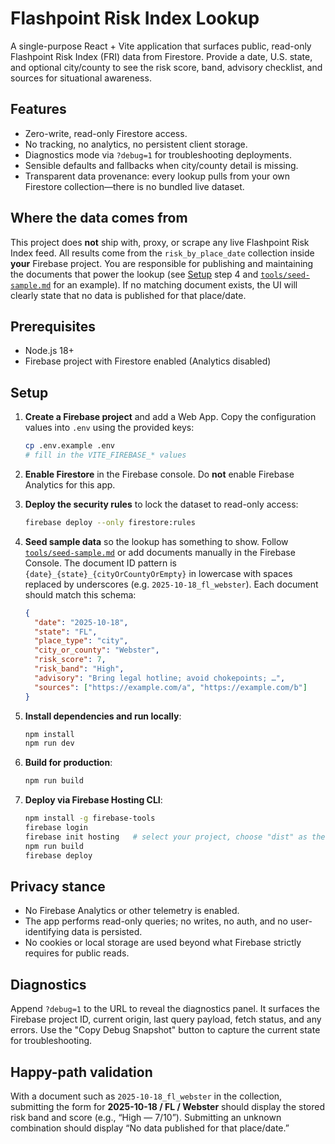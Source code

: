 # Flashpoint Risk Index Lookup

A single-purpose React + Vite application that surfaces public, read-only Flashpoint Risk Index (FRI) data from Firestore. Provide a date, U.S. state, and optional city/county to see the risk score, band, advisory checklist, and sources for situational awareness.

## Features

- Zero-write, read-only Firestore access.
- No tracking, no analytics, no persistent client storage.
- Diagnostics mode via `?debug=1` for troubleshooting deployments.
- Sensible defaults and fallbacks when city/county detail is missing.
- Transparent data provenance: every lookup pulls from your own Firestore collection—there is no bundled live dataset.

## Where the data comes from

This project does **not** ship with, proxy, or scrape any live Flashpoint Risk Index feed. All results come from the
`risk_by_place_date` collection inside **your** Firebase project. You are responsible for publishing and maintaining the
documents that power the lookup (see [Setup](#setup) step 4 and [`tools/seed-sample.md`](./tools/seed-sample.md) for an example).
If no matching document exists, the UI will clearly state that no data is published for that place/date.

## Prerequisites

- Node.js 18+
- Firebase project with Firestore enabled (Analytics disabled)

## Setup

1. **Create a Firebase project** and add a Web App. Copy the configuration values into `.env` using the provided keys:

   ```bash
   cp .env.example .env
   # fill in the VITE_FIREBASE_* values
   ```

2. **Enable Firestore** in the Firebase console. Do **not** enable Firebase Analytics for this app.

3. **Deploy the security rules** to lock the dataset to read-only access:

   ```bash
   firebase deploy --only firestore:rules
   ```

4. **Seed sample data** so the lookup has something to show. Follow [`tools/seed-sample.md`](./tools/seed-sample.md) or add documents manually in the Firebase Console. The document ID pattern is `{date}_{state}_{cityOrCountyOrEmpty}` in lowercase with spaces replaced by underscores (e.g. `2025-10-18_fl_webster`). Each document should match this schema:

   ```json
   {
     "date": "2025-10-18",
     "state": "FL",
     "place_type": "city",
     "city_or_county": "Webster",
     "risk_score": 7,
     "risk_band": "High",
     "advisory": "Bring legal hotline; avoid chokepoints; …",
     "sources": ["https://example.com/a", "https://example.com/b"]
   }
   ```

5. **Install dependencies and run locally**:

   ```bash
   npm install
   npm run dev
   ```

6. **Build for production**:

   ```bash
   npm run build
   ```

7. **Deploy via Firebase Hosting CLI**:

   ```bash
   npm install -g firebase-tools
   firebase login
   firebase init hosting   # select your project, choose "dist" as the public directory
   npm run build
   firebase deploy
   ```

## Privacy stance

- No Firebase Analytics or other telemetry is enabled.
- The app performs read-only queries; no writes, no auth, and no user-identifying data is persisted.
- No cookies or local storage are used beyond what Firebase strictly requires for public reads.

## Diagnostics

Append `?debug=1` to the URL to reveal the diagnostics panel. It surfaces the Firebase project ID, current origin, last query payload, fetch status, and any errors. Use the "Copy Debug Snapshot" button to capture the current state for troubleshooting.

## Happy-path validation

With a document such as `2025-10-18_fl_webster` in the collection, submitting the form for **2025-10-18 / FL / Webster** should display the stored risk band and score (e.g., “High — 7/10”). Submitting an unknown combination should display “No data published for that place/date.”
